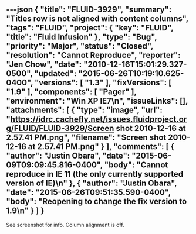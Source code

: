 ---json
{
  "title": "FLUID-3929",
  "summary": "Titles row is not aligned with content columns",
  "tags": "FLUID",
  "project": {
    "key": "FLUID",
    "title": "Fluid Infusion"
  },
  "type": "Bug",
  "priority": "Major",
  "status": "Closed",
  "resolution": "Cannot Reproduce",
  "reporter": "Jen Chow",
  "date": "2010-12-16T15:01:29.327-0500",
  "updated": "2015-06-26T10:19:10.625-0400",
  "versions": [
    "1.3"
  ],
  "fixVersions": [
    "1.9"
  ],
  "components": [
    "Pager"
  ],
  "environment": "Win XP IE7\n",
  "issueLinks": [],
  "attachments": [
    {
      "type": "image",
      "url": "https://idrc.cachefly.net/issues.fluidproject.org/FLUID/FLUID-3929/Screen shot 2010-12-16 at 2.57.41 PM.png",
      "filename": "Screen shot 2010-12-16 at 2.57.41 PM.png"
    }
  ],
  "comments": [
    {
      "author": "Justin Obara",
      "date": "2015-06-09T09:09:45.816-0400",
      "body": "Cannot reproduce in IE 11 (the only currently supported version of IE)\n"
    },
    {
      "author": "Justin Obara",
      "date": "2015-06-26T09:51:35.590-0400",
      "body": "Reopening to change the fix version to 1.9\n"
    }
  ]
}
---
See screenshot for info. Column alignment is off.

        